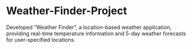 # Weather-Finder-Project
Developed “Weather Finder”, a location-based weather application, providing real-time temperature information and 5-day weather forecasts for user-specified locations.
